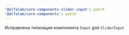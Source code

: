 ```yaml
---
'@alfalab/core-components-slider-input': patch
'@alfalab/core-components': patch
---
```


Исправлена типизация компонента `Input` для `SliderInput`
